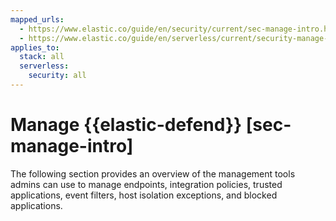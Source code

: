 ```yaml
---
mapped_urls:
  - https://www.elastic.co/guide/en/security/current/sec-manage-intro.html
  - https://www.elastic.co/guide/en/serverless/current/security-manage-endpoint-protection.html
applies_to:
  stack: all
  serverless:
    security: all
---
```


# Manage {{elastic-defend}} [sec-manage-intro]

The following section provides an overview of the management tools admins can use to manage endpoints, integration policies, trusted applications, event filters, host isolation exceptions, and blocked applications.
